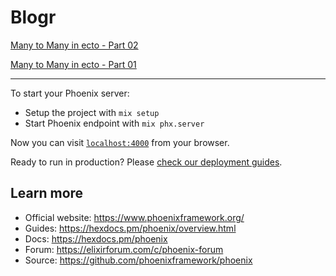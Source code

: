 # Blogr

[Many to Many in ecto - Part 02](https://www.youtube.com/watch?v=_ut8o0fdXRo)

[Many to Many in ecto - Part 01](https://www.youtube.com/watch?v=Cl2U_8XtUBM)

- - -

To start your Phoenix server:

  * Setup the project with `mix setup`
  * Start Phoenix endpoint with `mix phx.server`

Now you can visit [`localhost:4000`](http://localhost:4000) from your browser.

Ready to run in production? Please [check our deployment guides](https://hexdocs.pm/phoenix/deployment.html).

## Learn more

  * Official website: https://www.phoenixframework.org/
  * Guides: https://hexdocs.pm/phoenix/overview.html
  * Docs: https://hexdocs.pm/phoenix
  * Forum: https://elixirforum.com/c/phoenix-forum
  * Source: https://github.com/phoenixframework/phoenix

